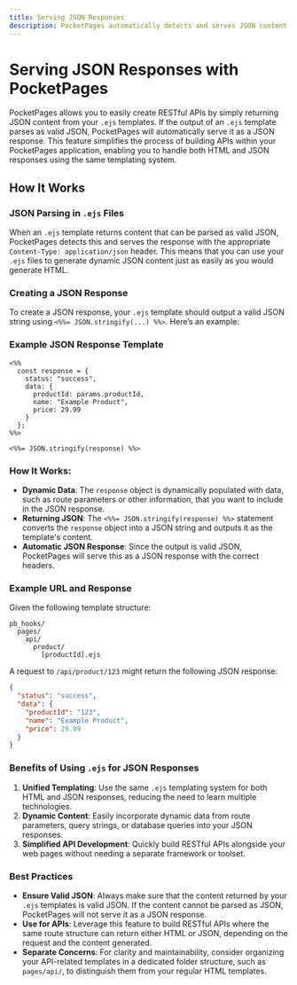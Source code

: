 ```yaml
---
title: Serving JSON Responses
description: PocketPages automatically detects and serves JSON content from .ejs templates with appropriate headers, enabling RESTful API development alongside HTML pages using the same templating system.
---
```


# Serving JSON Responses with PocketPages

PocketPages allows you to easily create RESTful APIs by simply returning JSON content from your `.ejs` templates. If the output of an `.ejs` template parses as valid JSON, PocketPages will automatically serve it as a JSON response. This feature simplifies the process of building APIs within your PocketPages application, enabling you to handle both HTML and JSON responses using the same templating system.

## How It Works

### JSON Parsing in `.ejs` Files

When an `.ejs` template returns content that can be parsed as valid JSON, PocketPages detects this and serves the response with the appropriate `Content-Type: application/json` header. This means that you can use your `.ejs` files to generate dynamic JSON content just as easily as you would generate HTML.

### Creating a JSON Response

To create a JSON response, your `.ejs` template should output a valid JSON string using `<%%= JSON.stringify(...) %%>`. Here’s an example:

### Example JSON Response Template

```ejs
<%%
  const response = {
    status: "success",
    data: {
      productId: params.productId,
      name: "Example Product",
      price: 29.99
    }
  };
%%>

<%%= JSON.stringify(response) %%>
```

### How It Works:

- **Dynamic Data**: The `response` object is dynamically populated with data, such as route parameters or other information, that you want to include in the JSON response.
- **Returning JSON**: The `<%%= JSON.stringify(response) %%>` statement converts the `response` object into a JSON string and outputs it as the template's content.
- **Automatic JSON Response**: Since the output is valid JSON, PocketPages will serve this as a JSON response with the correct headers.

### Example URL and Response

Given the following template structure:

```
pb_hooks/
  pages/
    api/
      product/
        [productId].ejs
```

A request to `/api/product/123` might return the following JSON response:

```json
{
  "status": "success",
  "data": {
    "productId": "123",
    "name": "Example Product",
    "price": 29.99
  }
}
```

### Benefits of Using `.ejs` for JSON Responses

1. **Unified Templating**: Use the same `.ejs` templating system for both HTML and JSON responses, reducing the need to learn multiple technologies.
2. **Dynamic Content**: Easily incorporate dynamic data from route parameters, query strings, or database queries into your JSON responses.
3. **Simplified API Development**: Quickly build RESTful APIs alongside your web pages without needing a separate framework or toolset.

### Best Practices

- **Ensure Valid JSON**: Always make sure that the content returned by your `.ejs` templates is valid JSON. If the content cannot be parsed as JSON, PocketPages will not serve it as a JSON response.
- **Use for APIs**: Leverage this feature to build RESTful APIs where the same route structure can return either HTML or JSON, depending on the request and the content generated.
- **Separate Concerns**: For clarity and maintainability, consider organizing your API-related templates in a dedicated folder structure, such as `pages/api/`, to distinguish them from your regular HTML templates.
